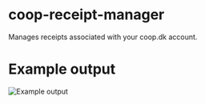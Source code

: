 # coop-receipt-manager
Manages receipts associated with your coop.dk account. 

# Example output
![Example output](https://i.gyazo.com/7de904472115ebd71de9b02ef798acf2.png "Example output")